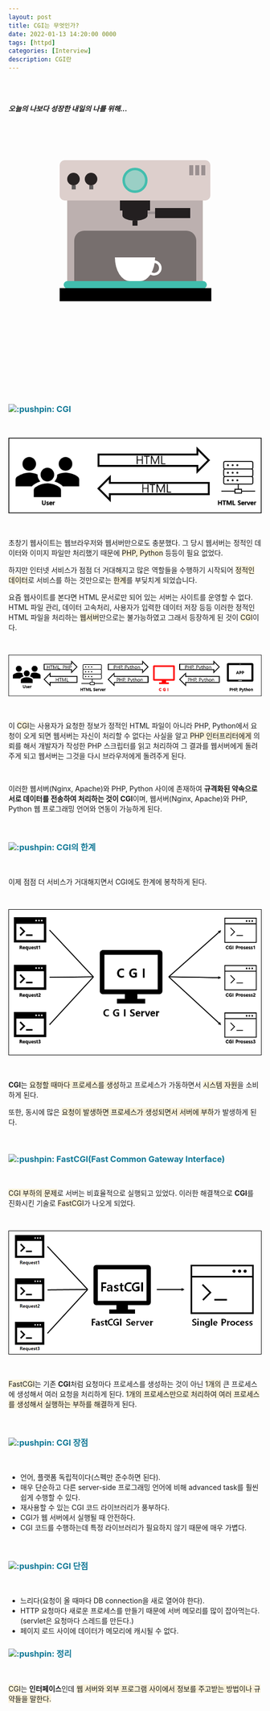 ```yaml
---
layout: post
title: CGI는 무엇인가?
date: 2022-01-13 14:20:00 0000
tags: [httpd]
categories: [Interview]
description: CGI란
---
```


<br><br>

_**오늘의 나보다 성장한 내일의 나를 위해...**_

<br>

<br><br>

<style>
.containercoffee {
  width: 300px;
  height: 280px;
  position: relative;
  top: calc(50% - 140px);
  left: calc(50% - 150px);
}
.coffee-header {
  width: 100%;
  height: 80px;
  position: absolute;
  top: 0;
  left: 0;
  background-color: #ddcfcc;
  border-radius: 10px;
}
.coffee-header__buttons {
  width: 25px;
  height: 25px;
  position: absolute;
  top: 25px;
  background-color: #282323;
  border-radius: 50%;
}
.coffee-header__buttons::after {
  content: "";
  width: 8px;
  height: 8px;
  position: absolute;
  bottom: -8px;
  left: calc(50% - 4px);
  background-color: #615e5e;
}
.coffee-header__button-one {
  left: 15px;
}
.coffee-header__button-two {
  left: 50px;
}
.coffee-header__display {
  width: 50px;
  height: 50px;
  position: absolute;
  top: calc(50% - 25px);
  left: calc(50% - 25px);
  border-radius: 50%;
  background-color: #9acfc5;
  border: 5px solid #43beae;
  box-sizing: border-box;
}
.coffee-header__details {
  width: 8px;
  height: 20px;
  position: absolute;
  top: 10px;
  right: 10px;
  background-color: #9b9091;
  box-shadow: -12px 0 0 #9b9091, -24px 0 0 #9b9091;
}
.coffee-medium {
  width: 90%;
  height: 160px;
  position: absolute;
  top: 80px;
  left: calc(50% - 45%);
  background-color: #bcb0af;
}
.coffee-medium:before {
  content: "";
  width: 90%;
  height: 100px;
  background-color: #776f6e;
  position: absolute;
  bottom: 0;
  left: calc(50% - 45%);
  border-radius: 20px 20px 0 0;
}
.coffe-medium__exit {
  width: 60px;
  height: 20px;
  position: absolute;
  top: 0;
  left: calc(50% - 30px);
  background-color: #231f20;
}
.coffe-medium__exit::before {
  content: "";
  width: 50px;
  height: 20px;
  border-radius: 0 0 50% 50%;
  position: absolute;
  bottom: -20px;
  left: calc(50% - 25px);
  background-color: #231f20;
}
.coffe-medium__exit::after {
  content: "";
  width: 10px;
  height: 10px;
  position: absolute;
  bottom: -30px;
  left: calc(50% - 5px);
  background-color: #231f20;
}
.coffee-medium__arm {
  width: 70px;
  height: 20px;
  position: absolute;
  top: 15px;
  right: 25px;
  background-color: #231f20;
}
.coffee-medium__arm::before {
  content: "";
  width: 15px;
  height: 5px;
  position: absolute;
  top: 7px;
  left: -15px;
  background-color: #9e9495;
}
.coffee-medium__cup {
  width: 80px;
  height: 47px;
  position: absolute;
  bottom: 0;
  left: calc(50% - 40px);
  background-color: #FFF;
  border-radius: 0 0 70px 70px / 0 0 110px 110px;
}
.coffee-medium__cup::after {
  content: "";
  width: 20px;
  height: 20px;
  position: absolute;
  top: 6px;
  right: -13px;
  border: 5px solid #FFF;
  border-radius: 50%;
}
@keyframes liquid {
  0% {
    height: 0px;  
    opacity: 1;
  }
  5% {
    height: 0px;  
    opacity: 1;
  }
  20% {
    height: 62px;  
    opacity: 1;
  }
  95% {
    height: 62px;
    opacity: 1;
  }
  100% {
    height: 62px;
    opacity: 0;
  }
}
.coffee-medium__liquid {
  width: 6px;
  height: 63px;
  opacity: 0;
  position: absolute;
  top: 50px;
  left: calc(50% - 3px);
  background-color: #74372b;
  animation: liquid 4s 4s linear infinite;
}
.coffee-medium__smoke {
  width: 8px;
  height: 20px;
  position: absolute;  
  border-radius: 5px;
  background-color: #b3aeae;
}
@keyframes smokeOne {
  0% {
    bottom: 20px;
    opacity: 0;
  }
  40% {
    bottom: 50px;
    opacity: .5;
  }
  80% {
    bottom: 80px;
    opacity: .3;
  }
  100% {
    bottom: 80px;
    opacity: 0;
  }
}
@keyframes smokeTwo {
  0% {
    bottom: 40px;
    opacity: 0;
  }
  40% {
    bottom: 70px;
    opacity: .5;
  }
  80% {
    bottom: 80px;
    opacity: .3;
  }
  100% {
    bottom: 80px;
    opacity: 0;
  }
}
.coffee-medium__smoke-one {
  opacity: 0;
  bottom: 50px;
  left: 102px;
  animation: smokeOne 3s 4s linear infinite;
}
.coffee-medium__smoke-two {
  opacity: 0;
  bottom: 70px;
  left: 118px;
  animation: smokeTwo 3s 5s linear infinite;
}
.coffee-medium__smoke-three {
  opacity: 0;
  bottom: 65px;
  right: 118px;
  animation: smokeTwo 3s 6s linear infinite;
}
.coffee-medium__smoke-for {
  opacity: 0;
  bottom: 50px;
  right: 102px;
  animation: smokeOne 3s 5s linear infinite;
}
.coffee-footer {
  width: 95%;
  height: 15px;
  position: absolute;
  bottom: 25px;
  left: calc(50% - 47.5%);
  background-color: #41bdad;
  border-radius: 10px;
}
.coffee-footer::after {
  content: "";
  width: 106%;
  height: 26px;
  position: absolute;
  bottom: -25px;
  left: -8px;
  background-color: #000;
}
</style>

<div class="containercoffee">
    <div class="coffee-header">
      <div class="coffee-header__buttons coffee-header__button-one"></div>
      <div class="coffee-header__buttons coffee-header__button-two"></div>
      <div class="coffee-header__display"></div>
      <div class="coffee-header__details"></div>
    </div>
    <div class="coffee-medium">
      <div class="coffe-medium__exit"></div>
      <div class="coffee-medium__arm"></div>
      <div class="coffee-medium__liquid"></div>
      <div class="coffee-medium__smoke coffee-medium__smoke-one"></div>
      <div class="coffee-medium__smoke coffee-medium__smoke-two"></div>
      <div class="coffee-medium__smoke coffee-medium__smoke-three"></div>
      <div class="coffee-medium__smoke coffee-medium__smoke-for"></div>
      <div class="coffee-medium__cup"></div>
    </div>
    <div class="coffee-footer"></div>
</div>

<br><br><br><br><br><br><br><br>

<br>

<h3 style="color:#107896;  font-weight:bold">
<img class="emoji" title=":pushpin:" alt=":pushpin:" src="https://github.githubassets.com/images/icons/emoji/unicode/1f4cc.png" height="30" width="30"> CGI
</h3>

<br>

![](/images/Interview/post16/2022-01-13-16-49-13.png?style=centerme)

<br>

초창기 웹사이트는 웹브라우저와 웹서버만으로도 충분했다. 그 당시 웹서버는 정적인 데이터와 이미지 파일만 처리했기 때문에 <span style="background: rgb(251,243,219)">PHP, Python</span> 등등이 필요 없었다.

하지만 인터넷 서비스가 점점 더 거대해지고 많은 역할들을 수행하기 시작되어 <span style="background: rgb(251,243,219)">정적인 데이터</span>로 서비스를 하는 것만으로는 <span style="background: rgb(251,243,219)">한계</span>를 부딪치게 되었습니다.

요즘 웹사이트를 본다면 HTML 문서로만 되어 있는 서버는 사이트를 운영할 수 없다. HTML 파일 관리, 데이터 고속처리, 사용자가 입력한 데이터 저장 등등 이러한 정적인 HTML 파일을 처리하는 <span style="background: rgb(251,243,219)">웹서버</span>만으로는 불가능하였고 그래서 등장하게 된 것이 <span style="background: rgb(251,243,219)">CGI</span>이다.

<br>

![](/images/Interview/post16/2022-01-13-16-51-03.png?style=centerme)

<br>

이 <span style="background: rgb(251,243,219)">CGI</span>는 사용자가 요청한 정보가 정적인 HTML 파일이 아니라 PHP, Python에서 요청이 오게 되면 웹서버는 자신이 처리할 수 없다는 사실을 알고 <span style="background: rgb(251,243,219)">PHP 인터프리터에게</span> 의뢰를 해서 개발자가 작성한 PHP 스크립터를 읽고 처리하여 그 결과를 웹서버에게 돌려주게 되고 웹서버는 그것을 다시 브라우저에게 돌려주게 된다.

<br>

이러한 웹서버(Nginx, Apache)와 PHP, Python 사이에 존재하여 **규격화된 약속으로 서로 데이터를 전송하여 처리하는 것이 CGI**이며, 웹서버(Nginx, Apache)와 PHP, Python 웹 프로그래밍 언어와 연동이 가능하게 된다.

<br>

<h3 style="color:#107896;  font-weight:bold">
<img class="emoji" title=":pushpin:" alt=":pushpin:" src="https://github.githubassets.com/images/icons/emoji/unicode/1f4cc.png" height="30" width="30"> CGI의 한계
</h3>

<br>

이제 점점 더 서비스가 거대해지면서 CGI에도 한계에 봉착하게 된다.

<br>

![](/images/Interview/post16/2022-01-13-16-53-10.png?style=centerme)

<br>

**CGI**는 <span style="background: rgb(251,243,219)">요청할 때마다 프로세스를 생성</span>하고 프로세스가 가동하면서 <span style="background: rgb(251,243,219)">시스템 자원</span>을 소비하게 된다.

또한, 동시에 많은 <span style="background: rgb(251,243,219)">요청이 발생하면 프로세스가 생성되면서 서버에 부하</span>가 발생하게 된다.

<br>

<h3 style="color:#107896;  font-weight:bold">
<img class="emoji" title=":pushpin:" alt=":pushpin:" src="https://github.githubassets.com/images/icons/emoji/unicode/1f4cc.png" height="30" width="30"> FastCGI(Fast Common Gateway Interface)
</h3>

<br>

<span style="background: rgb(251,243,219)">CGI 부하의 문제</span>로 서버는 비효율적으로 실행되고 있었다. 이러한 해결책으로 **CGI**를 진화시킨 기술로 <span style="background: rgb(251,243,219)">FastCGI</span>가 나오게 되었다.

<br>

![](/images/Interview/post16/2022-01-13-16-54-47.png?style=centerme)

<br>

<span style="background: rgb(251,243,219)">FastCGI</span>는 기존 **CGI**처럼 요청마다 프로세스를 생성하는 것이 아닌 <span style="background: rgb(251,243,219)">1개의</span> 큰 프로세스에 생성해서 여러 요청을 처리하게 된다. <span style="background: rgb(251,243,219)">1개의 프로세스만으로 처리하여 여러 프로세스를 생성해서 실행하는 부하를 해결</span>하게 된다.

<br>

<h3 style="color:#107896;  font-weight:bold">
<img class="emoji" title=":pushpin:" alt=":pushpin:" src="https://github.githubassets.com/images/icons/emoji/unicode/1f4cc.png" height="30" width="30"> CGI 장점
</h3>

<br>

- 언어, 플랫폼 독립적이다(스펙만 준수하면 된다).
- 매우 단순하고 다른 server-side 프로그래밍 언어에 비해 advanced task를 훨씬 쉽게 수행할 수 있다.
- 재사용할 수 있는 CGI 코드 라이브러리가 풍부하다.
- CGI가 웹 서버에서 실행될 때 안전하다.
- CGI 코드를 수행하는데 특정 라이브러리가 필요하지 않기 때문에 매우 가볍다.

<br>

<h3 style="color:#107896;  font-weight:bold">
<img class="emoji" title=":pushpin:" alt=":pushpin:" src="https://github.githubassets.com/images/icons/emoji/unicode/1f4cc.png" height="30" width="30"> CGI 단점
</h3>

<br>

- 느리다(요청이 올 때마다 DB connection을 새로 열어야 한다).
- HTTP 요청마다 새로운 프로세스를 만들기 때문에 서버 메모리를 많이 잡아먹는다.(servlet은 요청마다 스레드를 만든다.)
- 페이지 로드 사이에 데이터가 메모리에 캐시될 수 없다.

<h3 style="color:#107896;  font-weight:bold">
<img class="emoji" title=":pushpin:" alt=":pushpin:" src="https://github.githubassets.com/images/icons/emoji/unicode/1f4cc.png" height="30" width="30"> 정리
</h3>

<br>

<span style="background: rgb(251,243,219)">CGI</span>는 **인터페이스**인데 <span style="background: rgb(251,243,219)">웹 서버와 외부 프로그램 사이에서 정보를 주고받는 방법이나 규약들을 말한다.</span>

